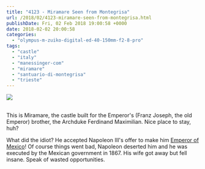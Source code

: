 ```yaml
---
title: "4123 - Miramare Seen from Montegrisa"
url: /2018/02/4123-miramare-seen-from-montegrisa.html
publishDate: Fri, 02 Feb 2018 19:00:58 +0000
date: 2018-02-02 20:00:58
categories: 
  - "olympus-m-zuiko-digital-ed-40-150mm-f2-8-pro"
tags: 
  - "castle"
  - "italy"
  - "manessinger-com"
  - "miramare"
  - "santuario-di-montegrisa"
  - "trieste"
---
```

<div class="container">
<div class="center"><a target="_blank" href="https://d25zfm9zpd7gm5.cloudfront.net/1200x1200/2017/20170527_123904_lr.jpg"><img class="webfeedsFeaturedVisual" src="https://d25zfm9zpd7gm5.cloudfront.net/0600x0600/2017/20170527_123904_lr.jpg" /></a></div>
</div>
<br />

This is Miramare, the castle built for the Emperor's (Franz Joseph, the old Emperor) brother, the Archduke Ferdinand Maximilian. Nice place to stay, huh?

What did the idiot? He accepted Napoleon III's offer to make him <a href="https://en.wikipedia.org/wiki/Maximilian_I_of_Mexico" rel="noopener" target="_blank">Emperor of Mexico</a>! Of course things went bad, Napoleon deserted him and he was executed by the Mexican government in 1867. His wife got away but fell insane. Speak of wasted opportunities.


